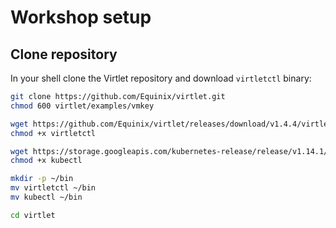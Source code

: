 # Workshop setup
## Clone repository

In your shell clone the Virtlet repository and download `virtletctl` binary:

```bash
git clone https://github.com/Equinix/virtlet.git 
chmod 600 virtlet/examples/vmkey

wget https://github.com/Equinix/virtlet/releases/download/v1.4.4/virtletctl
chmod +x virtletctl

wget https://storage.googleapis.com/kubernetes-release/release/v1.14.1/bin/linux/amd64/kubectl
chmod +x kubectl

mkdir -p ~/bin
mv virtletctl ~/bin
mv kubectl ~/bin

cd virtlet
```
